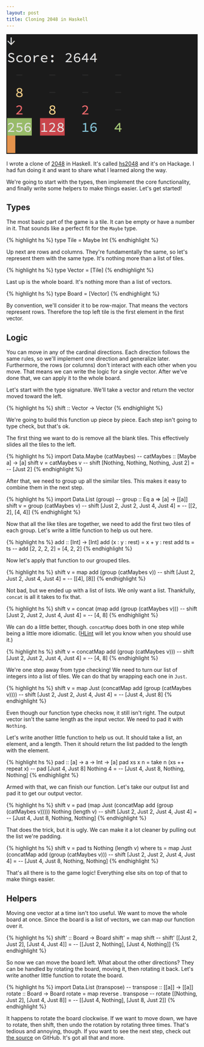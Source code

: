 ```yaml
---
layout: post
title: Cloning 2048 in Haskell
---
```


![A screenshot of hs2048][]

I wrote a clone of [2048][] in Haskell.
It's called [hs2048][] and it's on Hackage.
I had fun doing it and want to share what I learned along the way.

We're going to start with the types,
then implement the core functionality,
and finally write some helpers to make things easier.
Let's get started!

## Types

The most basic part of the game is a tile.
It can be empty or have a number in it.
That sounds like a perfect fit for the `Maybe` type.

{% highlight hs %}
type Tile = Maybe Int
{% endhighlight %}

Up next are rows and columns.
They're fundamentally the same,
so let's represent them with the same type.
It's nothing more than a list of tiles.

{% highlight hs %}
type Vector = [Tile]
{% endhighlight %}

Last up is the whole board.
It's nothing more than a list of vectors.

{% highlight hs %}
type Board = [Vector]
{% endhighlight %}

By convention, we'll consider it to be row-major.
That means the vectors represent rows.
Therefore the top left tile is the first element in the first vector.

## Logic

You can move in any of the cardinal directions.
Each direction follows the same rules,
so we'll implement one direction and generalize later.
Furthermore, the rows (or columns) don't interact with each other when you move.
That means we can write the logic for a single vector.
After we've done that,
we can apply it to the whole board.

Let's start with the type signature.
We'll take a vector and return the vector moved toward the left.

{% highlight hs %}
shift :: Vector -> Vector
{% endhighlight %}

We're going to build this function up piece by piece.
Each step isn't going to type check,
but that's ok.

The first thing we want to do is remove all the blank tiles.
This effectively slides all the tiles to the left.

{% highlight hs %}
import Data.Maybe (catMaybes)
-- catMaybes :: [Maybe a] -> [a]
shift v = catMaybes v
-- shift [Nothing, Nothing, Nothing, Just 2] =
--   [Just 2]
{% endhighlight %}

After that, we need to group up all the similar tiles.
This makes it easy to combine them in the next step.

{% highlight hs %}
import Data.List (group)
-- group :: Eq a => [a] -> [[a]]
shift v = group (catMaybes v)
-- shift [Just 2, Just 2, Just 4, Just 4] =
--   [[2, 2], [4, 4]]
{% endhighlight %}

Now that all the like tiles are together,
we need to add the first two tiles of each group.
Let's write a little function to help us out here.

{% highlight hs %}
add :: [Int] -> [Int]
add (x : y : rest) = x + y : rest
add ts = ts
-- add [2, 2, 2, 2] = [4, 2, 2]
{% endhighlight %}

Now let's apply that function to our grouped tiles.

{% highlight hs %}
shift v = map add (group (catMaybes v))
-- shift [Just 2, Just 2, Just 4, Just 4] =
--   [[4], [8]]
{% endhighlight %}

Not bad, but we ended up with a list of lists.
We only want a list.
Thankfully, `concat` is all it takes to fix that.

{% highlight hs %}
shift v = concat (map add (group (catMaybes v)))
-- shift [Just 2, Just 2, Just 4, Just 4] =
--   [4, 8]
{% endhighlight %}

We can do a little better, though.
`concatMap` does both in one step while being a little more idiomatic.
([HLint][] will let you know when you should use it.)

{% highlight hs %}
shift v = concatMap add (group (catMaybes v)))
-- shift [Just 2, Just 2, Just 4, Just 4] =
--   [4, 8]
{% endhighlight %}

We're one step away from type checking!
We need to turn our list of integers into a list of tiles.
We can do that by wrapping each one in `Just`.

{% highlight hs %}
shift v = map Just (concatMap add (group (catMaybes v))))
-- shift [Just 2, Just 2, Just 4, Just 4] =
--   [Just 4, Just 8]
{% endhighlight %}

Even though our function type checks now,
it still isn't right.
The output vector isn't the same length as the input vector.
We need to pad it with `Nothing`.

Let's write another little function to help us out.
It should take a list, an element, and a length.
Then it should return the list padded to the length with the element.

{% highlight hs %}
pad :: [a] -> a -> Int -> [a]
pad xs x n = take n (xs ++ repeat x)
-- pad [Just 4, Just 8] Nothing 4 =
--   [Just 4, Just 8, Nothing, Nothing]
{% endhighlight %}

Armed with that, we can finish our function.
Let's take our output list and pad it to get our output vector.

{% highlight hs %}
shift v = pad
    (map Just (concatMap add (group (catMaybes v)))))
    Nothing
    (length v)
-- shift [Just 2, Just 2, Just 4, Just 4] =
--   [Just 4, Just 8, Nothing, Nothing]
{% endhighlight %}

That does the trick, but it is ugly.
We can make it a lot cleaner by pulling out the list we're padding.

{% highlight hs %}
shift v = pad ts Nothing (length v)
  where
    ts = map Just (concatMap add (group (catMaybes v)))
-- shift [Just 2, Just 2, Just 4, Just 4] =
--   [Just 4, Just 8, Nothing, Nothing]
{% endhighlight %}

That's all there is to the game logic!
Everything else sits on top of that to make things easier.

## Helpers

Moving one vector at a time isn't too useful.
We want to move the whole board at once.
Since the board is a list of vectors,
we can map our function over it.

{% highlight hs %}
shift' :: Board -> Board
shift' = map shift
-- shift' [[Just 2, Just 2], [Just 4, Just 4]] =
--   [[Just 2, Nothing], [Just 4, Nothing]]
{% endhighlight %}

So now we can move the board left.
What about the other directions?
They can be handled by rotating the board, moving it, then rotating it back.
Let's write another little function to rotate the board.

{% highlight hs %}
import Data.List (transpose)
-- transpose :: [[a]] -> [[a]]
rotate :: Board -> Board
rotate = map reverse . transpose
-- rotate [[Nothing, Just 2], [Just 4, Just 8]] =
--   [[Just 4, Nothing], [Just 8, Just 2]]
{% endhighlight %}

It happens to rotate the board clockwise.
If we want to move down, we have to rotate, then shift, then undo the rotation by rotating three times.
That's tedious and annoying, though.
If you want to see the next step,
check out [the source][] on GitHub.
It's got all that and more.

[a screenshot of hs2048]: /static/images/2014-04-27-hs2048.png
[2048]: https://github.com/gabrielecirulli/2048
[hs2048]: http://hackage.haskell.org/package/hs2048
[the source]: https://github.com/tfausak/hs2048
[hlint]: http://community.haskell.org/~ndm/hlint/
